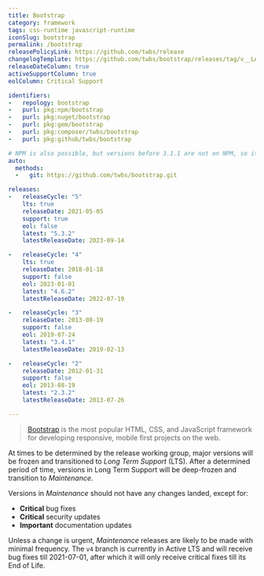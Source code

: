 ```yaml
---
title: Bootstrap
category: framework
tags: css-runtime javascript-runtime
iconSlug: bootstrap
permalink: /bootstrap
releasePolicyLink: https://github.com/twbs/release
changelogTemplate: https://github.com/twbs/bootstrap/releases/tag/v__LATEST__
releaseDateColumn: true
activeSupportColumn: true
eolColumn: Critical Support

identifiers:
-   repology: bootstrap
-   purl: pkg:npm/bootstrap
-   purl: pkg:nuget/bootstrap
-   purl: pkg:gem/bootstrap
-   purl: pkg:composer/twbs/bootstrap
-   purl: pkg:github/twbs/bootstrap

# NPM is also possible, but versions before 3.1.1 are not on NPM, so it's better to use git.
auto:
  methods:
  -   git: https://github.com/twbs/bootstrap.git

releases:
-   releaseCycle: "5"
    lts: true
    releaseDate: 2021-05-05
    support: true
    eol: false
    latest: "5.3.2"
    latestReleaseDate: 2023-09-14

-   releaseCycle: "4"
    lts: true
    releaseDate: 2018-01-18
    support: false
    eol: 2023-01-01
    latest: "4.6.2"
    latestReleaseDate: 2022-07-19

-   releaseCycle: "3"
    releaseDate: 2013-08-19
    support: false
    eol: 2019-07-24
    latest: "3.4.1"
    latestReleaseDate: 2019-02-13

-   releaseCycle: "2"
    releaseDate: 2012-01-31
    support: false
    eol: 2013-08-19
    latest: "2.3.2"
    latestReleaseDate: 2013-07-26

---
```


> [Bootstrap](https://getbootstrap.com/) is the most popular HTML, CSS, and JavaScript framework
> for developing responsive, mobile first projects on the web.

At times to be determined by the release working group, major versions will be frozen and
transitioned to _Long Term Support_ (LTS). After a determined period of time, versions in Long Term
Support will be deep-frozen and transition to _Maintenance_.

Versions in _Maintenance_ should not have any changes landed, except for:

- **Critical** bug fixes
- **Critical** security updates
- **Important** documentation updates

Unless a change is urgent, _Maintenance_ releases are likely to be made with minimal frequency.
The `v4` branch is currently in Active LTS and will receive bug fixes till 2021-07-01, after which
it will only receive critical fixes till its End of Life.
